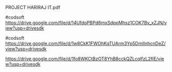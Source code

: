  PROJECT HARIRAJ IT.pdf


#codsoft https://drive.google.com/file/d/14UfdoPBPd6mxSdppMhsz1COK7Bv_xZJN/view?usp=drivesdk

#codsoft https://drive.google.com/file/d/1w8CkK1FWOhKqTUArm3Yp5DmIInhcnDeZ/view?usp=drivesdk

https://drive.google.com/file/d/1fo8WKCtBzOT8YhB8cckQZLcqlfzL2fIE/view?usp=drivesdk